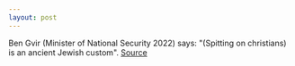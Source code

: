 ```yaml
---
layout: post
---
```


Ben Gvir (Minister of National Security 2022) says: "(Spitting on christians) is an ancient Jewish custom". [Source][jekyll-docs]

[jekyll-docs]: https://web.archive.org/web/20231004183900/https://www.timesofisrael.com/5-arrested-for-spitting-at-christians-in-jerusalem-police-minister-its-not-criminal/

